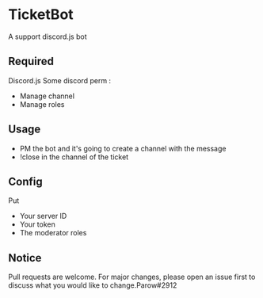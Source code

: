 # TicketBot
A support discord.js bot


## Required

Discord.js
Some discord perm : 
  - Manage channel
  - Manage roles


## Usage

  - PM the bot and it's going to create a channel with the message
  - !close in the channel of the ticket


## Config

Put
  - Your server ID
  - Your token
  - The moderator roles
  
## Notice

Pull requests are welcome. For major changes, please open an issue first to discuss what you would like to change.Parow#2912
